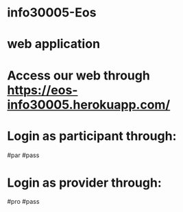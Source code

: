 # info30005-Eos
# web application

# Access our web through https://eos-info30005.herokuapp.com/
# Login as participant through: 
#par
#pass

# Login as provider through: 
#pro
#pass